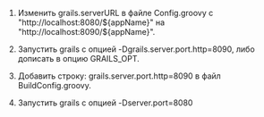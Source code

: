 1. Изменить grails.serverURL в файле Config.groovy 
с "http://localhost:8080/${appName}"
на "http://localhost:8090/${appName}".

1. Запустить grails с опцией -Dgrails.server.port.http=8090, либо дописать в
опцию GRAILS_OPT.

1. Добавить строку:
grails.server.port.http=8090 в файл BuildConfig.groovy.

1. Запустить grails с опцией -Dserver.port=8080

